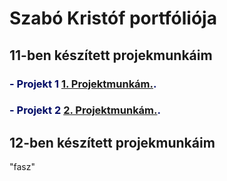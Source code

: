 # Szabó Kristóf portfóliója

## 11-ben készített projekmunkáim

### <span style="color:#000C66">- Projekt 1 [1. Projektmunkám.](https://ciganyvajda2005.github.io/Szabo-Kristof-Portfolio-/11/projekt1). </span>
### <span style="color:#000C66"> - Projekt 2 [2. Projektmunkám.](https://ciganyvajda2005.github.io/Szabo-Kristof-Portfolio-/11/projekt1/projekt2). </span>


## 12-ben készített projekmunkáim
"fasz"